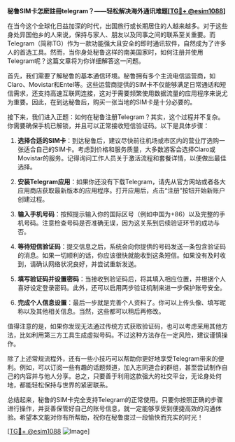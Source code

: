 **秘鲁SIM卡怎麽註冊telegram？——轻松解决海外通讯难题[[TG💪+ @esim1088](https://t.me/s/esim1088)]**

在当今这个全球化日益加深的时代，出国旅行或长期居住的人越来越多。对于这些身处异国他乡的人来说，保持与家人、朋友以及同事之间的联系至关重要。而Telegram（简称TG）作为一款功能强大且安全的即时通讯软件，自然成为了许多人的首选工具。然而，当你身处秘鲁这样的南美国家时，如何注册并使用Telegram呢？这篇文章将为你详细解答这一问题。

首先，我们需要了解秘鲁的基本通信环境。秘鲁拥有多个主流电信运营商，如Claro、Movistar和Entel等。这些运营商提供的SIM卡不仅能够满足日常通话和短信需求，还支持高速互联网连接，这对于需要频繁使用数据流量的应用程序来说尤为重要。因此，在到达秘鲁后，购买一张当地的SIM卡是十分必要的。

接下来，我们进入正题：如何在秘鲁注册Telegram？其实，这个过程并不复杂。你需要确保手机已解锁，并且可以正常接收短信验证码。以下是具体步骤：

1. **选择合适的SIM卡**：到达秘鲁后，建议尽快前往机场或市区内的营业厅选购一张适合自己的SIM卡。考虑到价格和服务质量，大多数游客会选择Claro或Movistar的服务。记得询问工作人员关于激活流程和套餐详情，以便做出最佳选择。

2. **安装Telegram应用**：如果你还没有下载Telegram，请先从官方网站或者各大应用商店获取最新版本的应用程序。打开应用后，点击“注册”按钮开始新账户创建过程。

3. **输入手机号码**：按照提示输入你的国际区号（例如中国为+86）以及完整的手机号码。注意检查号码是否准确无误，因为这关系到后续验证环节的成功与否。

4. **等待短信验证码**：提交信息之后，系统会向你提供的号码发送一条包含验证码的消息。如果一切顺利的话，你应该很快就能收到这条短信。如果没有及时收到，请确认网络状况良好，并尝试重新发送。

5. **填写验证码并设置密码**：当接收到验证码后，将其填入相应位置，并根据个人喜好设定登录密码。此外，还可以启用两步验证机制来进一步保护账号安全。

6. **完成个人信息设置**：最后一步就是完善个人资料了。你可以上传头像、填写昵称以及其他相关信息。当然，这些都可以稍后再修改。

值得注意的是，如果你发现无法通过传统方式获取验证码，也可以考虑采用其他方法，比如利用第三方工具生成虚拟号码。不过这种方法存在一定风险，建议谨慎操作。

除了上述常规流程外，还有一些小技巧可以帮助你更好地享受Telegram带来的便利。例如，可以订阅一些有趣的话题频道，加入志同道合的群组，甚至尝试制作自己的内容并与他人分享。总之，只要善于利用这款强大的社交平台，无论身处何地，都能轻松保持与世界的紧密联系。

总结起来，秘鲁的SIM卡完全支持Telegram的正常使用。只要你按照正确的步骤进行操作，并妥善保管好自己的账号信息，就一定能够享受到便捷高效的沟通体验。希望本文能对你有所帮助，祝你在秘鲁度过一段愉快而充实的时光！

[[TG💪+ @esim1088](https://t.me/s/esim1088) ![Image](https://i.postimg.cc/4NQfJmqS/Snipaste-2025-05-13-00-14-12.png)]
